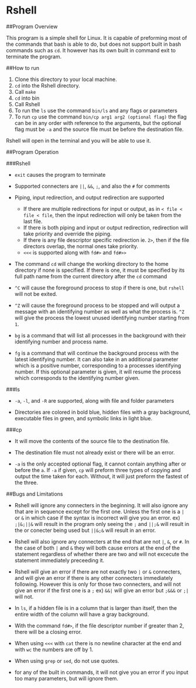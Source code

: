 Rshell
======

##Program Overview

This program is a simple shell for Linux. It is capable of preforming most
of the commands that bash is able to do, but does not support built in
bash commands such as `cd`. It however has its own built in command exit to
terminate the program.

##How to run

1. Clone this directory to your local machine.
2. `cd` into the Rshell directory.
3. Call `make`
4. `cd` into bin
5. Call Rshell
6. To run the `ls` use the command `bin/ls` and any flags or parameters
7. To run `cp` use the command `bin/cp arg1 arg2 (optional flag)` the flag
can be in any order with reference to the arguments, but the optional flag must
 be `-a` and the source file must be before the destination file.

Rshell will open in the terminal and you will be able to use it.

##Program Operation

###Rshell

* `exit` causes the program to terminate

* Supported connecters are `||`, `&&`, `;`, and also the `#` for comments

* Piping, input redirection, and output redirection are supported
  * If there are multiple redirections for input or output, as in `< file < file < file`,
  then the input redirection will only be taken from the last file.
  * If there is both piping and input or output redirection, redirection will take
  priority and override the piping.
  * If there is any file descriptor specific redirection ie. `2>`, then if the
  file directors overlap, the normal ones take priority.
  * `<<<` is supported along with `fd#>` and `fd#>>`

* The command `cd` will change the working directory to the home directory if none is specified. If there is one, it must be specified by its full path name from the current directory after the `cd` command

* `^C` will cause the foreground process to stop if there is one, but `rshell` will not be exited.

* `^Z` will cause the foreground process to be stopped and will output a message with an identifying number as well as what the process is. `^Z` will give the process the lowest unused identifying number starting from `1`.

* `bg` is a command that will list all processes in the background with their identifying number and process name.

* `fg` is a command that will continue the background process with the latest identifying number. It can also take in an additional parameter which is a positive number, corresponding to a processes identifying number. If this optional parameter is given, it will resume the process which corresponds to the identifying number given.

###ls

* `-a`, `-l`, and `-R` are supported, along with file and folder parameters

* Directories are colored in bold blue, hidden files with a gray background,
executable files in green, and symbolic links in light blue.

###cp

* It will move the contents of the source file to the destination file.

* The destination file must not already exist or there will be an error.

* `-a` is the only accepted optional flag, it cannot contain anything after
or before the `a`. If `-a` if given, `cp` will preform three types of copying
and output the time taken for each. Without, it will just preform the fastest of
the three.

##Bugs and Limitations

* Rshell will ignore any connecters in the beginning. It will also
ignore any that are in sequence except for the first one. Unless the
first one is a `|` or `&` in which case if the syntax is incorrect will give
you an error.
   ex) `;|&;||&` will result in the program only seeing the `;` and `||;&`
will result in the or conecter being used but `||&;&` will result in an error.

* Rshell will also ignore any connecters at the end that are not `|`, `&`, or
`#`. In the case of both `|` and `&` they will both cause errors at the end
of the statement regardless of whether there are two and will not excecute
the statement immediately preceeding it.

* Rshell will give an error if there are not exactly two `|` or `&`
connecters, and will give an error if there is any other connecters
immediately following. However this is only for those two connecters,
and will not give an error if the first one is a `;`
   ex) `&&|` will give an error but `;&&&` or `;|` will not.

* In `ls`, if a hidden file is in a column that is larger than itself, then
the entire width of the column will have a gray background.

* With the command `fd#>`, if the file descriptor number if greater than 2,
there will be a closing error.

* When using `<<<` with `cat` there is no newline character at the end and with
`wc` the numbers are off by 1.

* When using `grep` or `sed`, do not use quotes.

* for any of the built in commands, it will not give you an error if you input too many parameters, but will ignore them.
